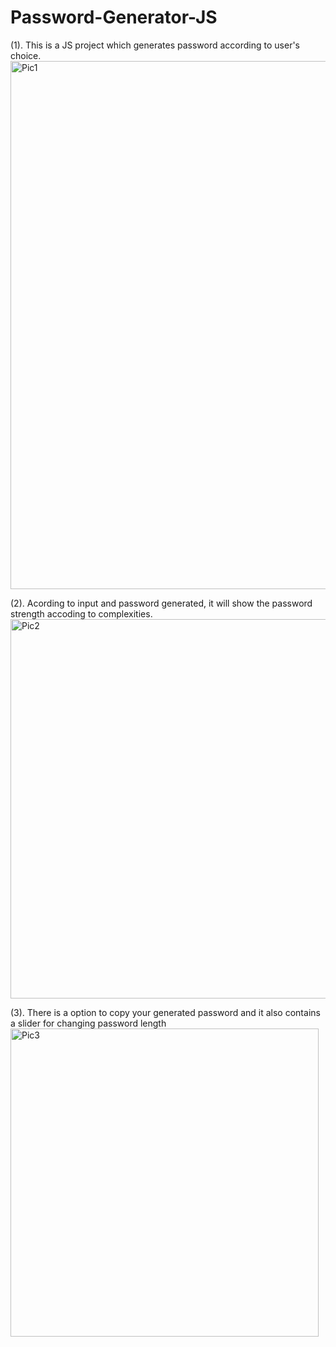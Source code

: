 # Password-Generator-JS

(1). This is a JS project which generates password according to user's choice.
<img width="845" alt="Pic1" src="https://github.com/Vivek4551/Password-Generator-JS/assets/77227718/6b0b0607-2377-4a5e-b91c-ffece8259828">

(2). Acording to input and password generated, it will show the password strength accoding to complexities.
<img width="607" alt="Pic2" src="https://github.com/Vivek4551/Password-Generator-JS/assets/77227718/e35d95f1-8a61-4ad9-bffc-810c3d75879e">

(3). There is a option to copy your generated password and it also contains a slider for changing password length
<img width="493" alt="Pic3" src="https://github.com/Vivek4551/Password-Generator-JS/assets/77227718/985a1655-d65d-4641-a72c-f007682b5a8b">

